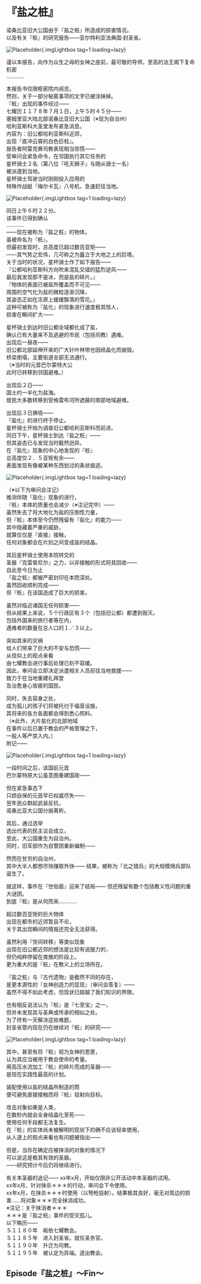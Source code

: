 # 『盐之桩』

诺桑比亚旧大公国由于『盐之桩』所造成的损害情况。  
以及有关『桩』的研究报告――亚尔特利亚法典国·封圣省。  

 ![Placeholder](/images/sora-3rd/star2/1.png){.imgLightbox tag=1 loading=lazy}
 
谨以本报告，向作为众生之母的女神之座前，最可敬的导师，至高的法王阁下复命  
机密  
…………  

本报告书仅限枢密院内阅览。  
然则，关于一部分秘匿事项的文字已被涂抹掉。  
『桩』出现的事件经过――  
七耀历１１７８年７月１日，上午５时４５分――  
塞姆里亚大陆北部诺桑比亚旧大公国（※现为自治州）  
哈利亚斯科大圣堂发布紧急消息。  
内容为：旧公都哈利亚斯科近郊，  
出现『直冲云霄的白色巨柱』。  
报告者阿雷克赛司教表现相当惊慌――  
受审问会紧急命令，在邻国执行其它任务的  
星杯骑士２名（第八位『吼天狮子』与随从骑士一名）  
被派遣到当地。  
星杯骑士驾驶当时刚刚投入应用的  
特殊作战艇『梅尔卡瓦』八号机，急速赶往当地。  

 ![Placeholder](/images/sora-3rd/star2/2.png){.imgLightbox tag=1 loading=lazy}
 
同日上午６时２２分。  
该事件已得到确认  
…………  
――现在被称为『盐之桩』的物体。  
虽被命名为『桩』，  
但最初发现时，总高度已超过数百亚矩――  
――其气势之宏伟，几可称之为矗立于大地之上的巨塔。  
关于当时的状况，星杯骑士作了如下报告――  
『公都哈利亚斯科方向吹来混乱交错的猛烈逆风――  
最后我发现那不是冰，而是盐的碎片。』  
『物体的表面已被盐所覆盖而不可见――  
周围的空气化为盐的微粒逐渐沉降，  
其姿态正如在冻原上缓缓飘落的雪花。』  
这种可被称为『盐化』的现象进行速度极其惊人，  
损害在瞬间扩大――  
 
星杯骑士到达时旧公都全域都化成了盐，  
确认已有大量来不及逃避的市民（包括司教）遇难。  
出现后一昼夜――  
旧公都北部延伸开来的广大针叶林带也因结晶化而崩毁。    
桥梁倒塌，主要街道全部无法通行。  
（※当时的元首巴尔蒙特大公  
此时已转移到邻国避难。）  
 
出现后２日――  
国土约一半化为盐海。  
居民大多数转移到受格雷布河所遮蔽的南部地域避难。  
 
出现后３日拂晓――  
『盐化』的进行终于停止。  
星杯骑士开始为调查旧公都哈利亚斯科而前进。  
同日下午，星杯骑士到达『盐之桩』――  
但其姿态已与发现当时截然迥异。  
在『盐化』现象的中心地发现的『桩』  
总高度仅２．５亚矩有余――  
表面发现有像被某种东西划过的条状痕迹。  
 
  ![Placeholder](/images/sora-3rd/star2/3.png){.imgLightbox tag=1 loading=lazy}
 
（※以下为审问会注记）  
推测伴随『盐化』现象的进行，  
『桩』本体的质量也会减少（※注记完毕）――  
虽然失去了将大地化为盐的压倒性力量，  
但『桩』本体至今仍然残留有『盐化』的能力――  
其中隐藏着严重的威胁，  
就算仅仅是『直接』接触，  
任何对象都会在片刻之间变成盐的结晶。  
 
其后星杯骑士使用本院转交的  
圣器『克雷普尼尔』之力，以非接触的形式将其回收――  
自此至今日为止  
『盐之桩』都被严密封印在本院深处。  
虽然回收顺利完成――  
但『桩』在该国造成了巨大的损害。  
 
虽然对临近诸国无任何损害――  
但从结果上来说，５个行政区有３个（包括旧公都）都遭到毁灭。  
包括外国来的旅行者等在内，  
遇难者的数量在总人口的１／３以上。  
 
突如其来的灾祸  
给人们带来了巨大的不安与恐慌――  
从信仰上的观点来看  
由七耀教会进行事后处理已刻不容缓。  
因此，审问会立即决定派遣相关人员前往当地救援――  
致力于在当地重建礼拜堂  
及治愈身心皆疲的国民。  
 
同时，失去容身之处，  
成为孤儿的孩子们将被托付于福音设施，  
其将来的各方各面都会得到悉心照料。  
（※此外，大片盐化的北部地域  
在事件以后已置于教会的严格管理之下，  
一般人等严禁入内。）  
附记――  

![Placeholder](/images/sora-3rd/star2/4.png){.imgLightbox tag=1 loading=lazy}
  
一段时间之后，该国前元首  
巴尔蒙特原大公虽意图重建国政――  
 
但在紧急事态下  
只顾自保的元首早已权威尽失――  
翌年民众群起武装反抗，  
诺桑比亚大公国分崩离析。  
 
其后，通过选举  
选出代表的民主议会成立，  
至此，大公国重生为自治州。  
同时，旧军部作为自警团重新编制――  
 
然而在贫穷的自治州，  
其中大半人都想尽快赚取外快――
结果，被称为『北之猎兵』的大规模佣兵部队诞生了。 

就这样，事件在『世俗面』迎来了结局――
但还残留有数个包括教义性问题的重大谜团。  
到底『桩』是从何而来…………  
 
超过数百亚矩的巨大物体  
出现在都市的近郊暂且不论，  
关于其出现瞬间的情报还完全无法获得。  
 
虽然利用『空间转移』等类似现象  
出现在旧公都近郊的想法是比较有说服力的，  
但仍纯粹停留在类推的阶段上。  
更为重大的是『桩』在教义上的立场所在。  
 
『盐之桩』与『古代遗物』是截然不同的存在，  
是更本源性的『女神创造力的显现』（审问会答复）――  
虽然不得不如此考虑，但现状已超越了我们知识的界限。  
 
也有相反说法认为『桩』是『七至宝』之一，  
但并未发现其与圣典或传承的相似之处。  
为了终有一天解决这些难题，  
封圣省管内现在仍在继续对『桩』的研究――  
 
![Placeholder](/images/sora-3rd/star2/3.png){.imgLightbox tag=1 loading=lazy}
   
其中，甚至有将『桩』视为女神的恩恵，  
认为其应当被用于教会使命的考量。  
用高压水流加工『桩』的碎片而成的圣器――  
是现在实践性最高的计划。  
 
装配使用以盐的结晶所制造的筒  
便可避免直接接触而将『桩』投射向目标。  
  
攻击对象如果是人类，  
在数秒内就会全身结晶化至死――  
使用任何手段都无法复生。  
在『桩』的实体尚未被解明的现状下的确不应该轻率使用，  
从人道上的观点来看也有问题被指出――  
 
但是，当存在确定应被抹消的对象的情况下  
可以说这是极其有效的圣器。  
――研究预计今后仍将继续进行。

有关本圣器的追记――
xx年x月，开始仅限非公开活动中本圣器的试用。  
xx年x月，针对抹杀＊＊＊的行动，审问会下令使用。  
xx年x月，在抹杀＊＊＊时使用（以弩枪投射）。结果极其良好，毫无对周边的损害……将对象＊＊＊完全抹消成功。  
※注记：关于抹消者＊＊＊  
＊＊＊是『盐之桩』事件的受灾孤儿。  
以下略历――  
Ｓ１１８０年　皈依七耀教会。  
Ｓ１１８５年　进入封圣省。就任圣务官。  
Ｓ１１９０年　升迁为司教。  
Ｓ１１９５年　被认定为异端。逐出教会。  
 
 
 
 
 
 
 
 
 
 
 
 
 
## Episode『盐之桩』～Fin～   
